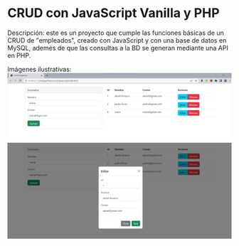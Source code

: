 # CRUD con JavaScript Vanilla y PHP

Descripción:
este es un proyecto que cumple las funciones básicas de un CRUD de "empleados", creado con JavaScript
y con una base de datos en MySQL, ademés de que las consultas a la BD se generan mediante una API en PHP.

Imágenes ilustrativas:
<img src="captura1.png">
<img src="captura2.png">
